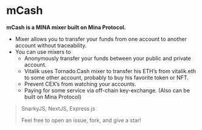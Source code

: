 # mCash
**mCash is a MINA mixer built on Mina Protocol.**

* Mixer allows you to transfer your funds from one account to another account without traceability.
* You can use mixers to
  * Anonymously transfer your funds between your public and private account.
  * Vitalik uses Tornado.Cash mixer to transfer his ETH’s from vitalik.eth to some other account, probably to buy his favorite token or NFT.
  * Prevent CEX’s from watching your accounts.
  * Paying for some service via off-chain key-exchange. (Also can be built on Mina Protocol)

> SnarkyJS, NextJS, Express.js
> 
> Feel free to open an issue, fork, and give a star!